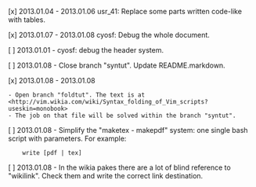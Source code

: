 [x] 2013.01.04 - 2013.01.06
    usr_41: Replace some parts written code-like with tables.

[x] 2013.01.07 - 2013.01.08
    cyosf: Debug the whole document.

[ ] 2013.01.01 -
    cyosf: debug the header system.

[ ] 2013.01.08 -
    Close branch "syntut". Update README.markdown.

[x] 2013.01.08 - 2013.01.08

    - Open branch "foldtut". The text is at
    <http://vim.wikia.com/wiki/Syntax_folding_of_Vim_scripts?useskin=monobook>
    - The job on that file will be solved within the branch "syntut".

[ ] 2013.01.08 -
    Simplify the "maketex - makepdf" system: one single bash script with
    parameters. For example:

        write [pdf | tex]

[ ] 2013.01.08 - 
    In the wikia pakes there are a lot of blind reference to "wikilink".
    Check them and write the correct link destination.
